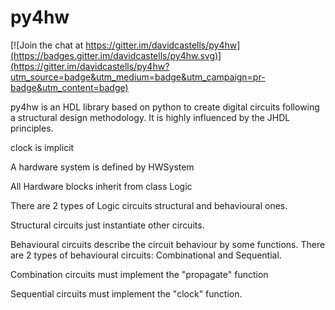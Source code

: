 # py4hw

[![Join the chat at https://gitter.im/davidcastells/py4hw](https://badges.gitter.im/davidcastells/py4hw.svg)](https://gitter.im/davidcastells/py4hw?utm_source=badge&utm_medium=badge&utm_campaign=pr-badge&utm_content=badge)

py4hw is an HDL library based on python to create digital circuits following a structural design methodology. It is highly influenced by the JHDL principles.

clock is implicit

A hardware system is defined by HWSystem


All Hardware blocks inherit from class Logic

There are 2 types of Logic circuits structural and behavioural ones.

Structural circuits just instantiate other circuits.

Behavioural circuits describe the circuit behaviour by some functions.
There are 2 types of behavioural circuits: Combinational and Sequential.

Combination circuits must implement the "propagate" function

Sequential circuits must implement the "clock" function.
